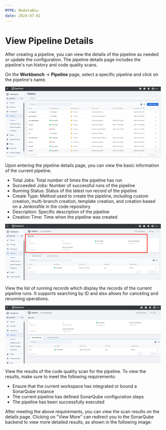 ```yaml
---
MTPE: ModetaNiu
date: 2024-07-01
---
```


# View Pipeline Details

After creating a pipeline, you can view the details of the pipeline as needed or update the configuration. 
The pipeline details page includes the pipeline's run history and code quality scans.

On the __Workbench__ -> __Pipeline__ page, select a specific pipeline and click on the pipeline's name.

![Pipelines](../../../images/detail-pipeline1.png)

Upon entering the pipeline details page, you can view the basic information of the current pipeline.

- Total Jobs: Total number of times the pipeline has run
- Succeeded Jobs: Number of successful runs of the pipeline
- Running Status: Status of the latest run record of the pipeline
- Create Type: Method used to create the pipeline, including custom creation, multi-branch creation, 
  template creation, and creation based on a Jenkinsfile in the code repository
- Description: Specific description of the pipeline
- Creation Time: Time when the pipeline was created

![Basic Information](../../../images/detail-pipeline2.png)

View the list of running records which display the records of the current pipeline runs. It supports searching 
by ID and also allows for canceling and rerunning operations.

![Running Records](../../../images/detail-pipeline3.png)

View the results of the code quality scan for the pipeline. To view the results, make sure to meet the following requirements:

- Ensure that the current workspace has integrated or bound a SonarQube instance
- The current pipeline has defined SonarQube configuration steps
- The pipeline has been successfully executed

After meeting the above requirements, you can view the scan results on the details page. Clicking on "View More" 
can redirect you to the SonarQube backend to view more detailed results, as shown in the following image:

<!-- Add image later -->
